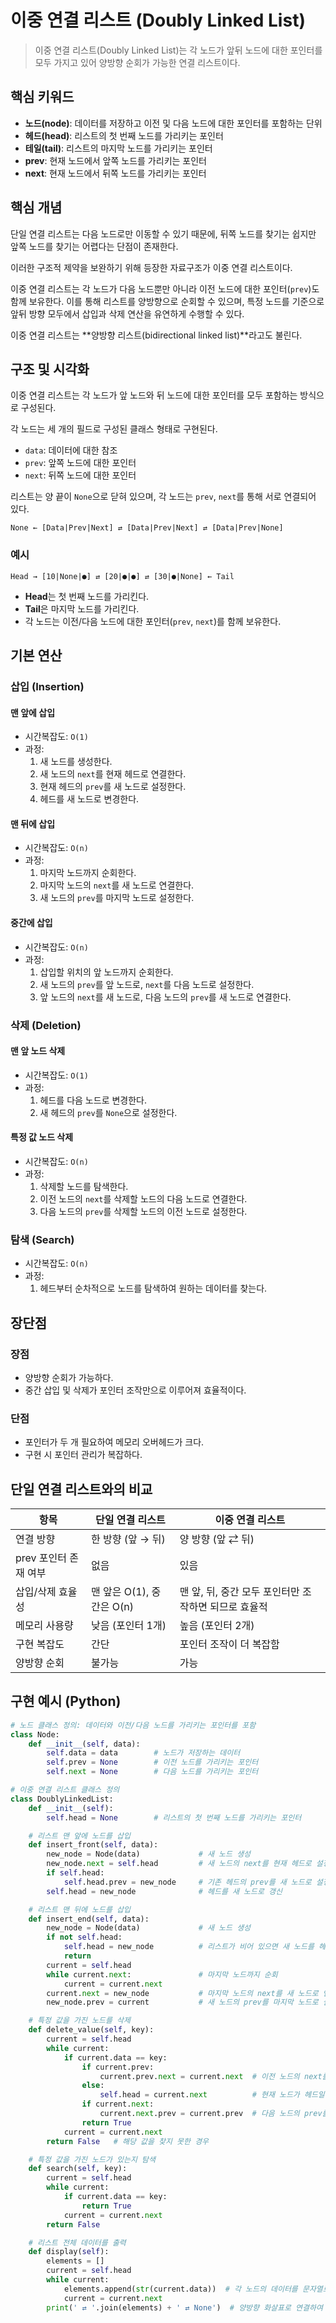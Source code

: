 # 이중 연결 리스트 (Doubly Linked List)

> 이중 연결 리스트(Doubly Linked List)는 각 노드가 앞뒤 노드에 대한 포인터를 모두 가지고 있어 양방향 순회가 가능한 연결 리스트이다.

## 핵심 키워드

- **노드(node)**: 데이터를 저장하고 이전 및 다음 노드에 대한 포인터를 포함하는 단위  
- **헤드(head)**: 리스트의 첫 번째 노드를 가리키는 포인터  
- **테일(tail)**: 리스트의 마지막 노드를 가리키는 포인터  
- **prev**: 현재 노드에서 앞쪽 노드를 가리키는 포인터  
- **next**: 현재 노드에서 뒤쪽 노드를 가리키는 포인터  

## 핵심 개념

단일 연결 리스트는 다음 노드로만 이동할 수 있기 때문에, 뒤쪽 노드를 찾기는 쉽지만 앞쪽 노드를 찾기는 어렵다는 단점이 존재한다.

이러한 구조적 제약을 보완하기 위해 등장한 자료구조가 이중 연결 리스트이다.

이중 연결 리스트는 각 노드가 다음 노드뿐만 아니라 이전 노드에 대한 포인터(`prev`)도 함께 보유한다. 이를 통해 리스트를 양방향으로 순회할 수 있으며, 특정 노드를 기준으로 앞뒤 방향 모두에서 삽입과 삭제 연산을 유연하게 수행할 수 있다.

이중 연결 리스트는 **양방향 리스트(bidirectional linked list)**라고도 불린다.

## 구조 및 시각화

이중 연결 리스트는 각 노드가 앞 노드와 뒤 노드에 대한 포인터를 모두 포함하는 방식으로 구성된다.

각 노드는 세 개의 필드로 구성된 클래스 형태로 구현된다.

- `data`: 데이터에 대한 참조  
- `prev`: 앞쪽 노드에 대한 포인터  
- `next`: 뒤쪽 노드에 대한 포인터  

리스트는 양 끝이 `None`으로 닫혀 있으며, 각 노드는 `prev`, `next`를 통해 서로 연결되어 있다.

```
None ← [Data|Prev|Next] ⇄ [Data|Prev|Next] ⇄ [Data|Prev|None]
```

### 예시

```
Head → [10|None|●] ⇄ [20|●|●] ⇄ [30|●|None] ← Tail
```

- **Head**는 첫 번째 노드를 가리킨다.  
- **Tail**은 마지막 노드를 가리킨다.  
- 각 노드는 이전/다음 노드에 대한 포인터(`prev`, `next`)를 함께 보유한다.  

## 기본 연산

### 삽입 (Insertion)

#### 맨 앞에 삽입

- 시간복잡도: `O(1)`
- 과정:
  1. 새 노드를 생성한다.
  2. 새 노드의 `next`를 현재 헤드로 연결한다.
  3. 현재 헤드의 `prev`를 새 노드로 설정한다.
  4. 헤드를 새 노드로 변경한다.

#### 맨 뒤에 삽입

- 시간복잡도: `O(n)`
- 과정:
  1. 마지막 노드까지 순회한다.
  2. 마지막 노드의 `next`를 새 노드로 연결한다.
  3. 새 노드의 `prev`를 마지막 노드로 설정한다.

#### 중간에 삽입

- 시간복잡도: `O(n)`
- 과정:
  1. 삽입할 위치의 앞 노드까지 순회한다.
  2. 새 노드의 `prev`를 앞 노드로, `next`를 다음 노드로 설정한다.
  3. 앞 노드의 `next`를 새 노드로, 다음 노드의 `prev`를 새 노드로 연결한다.

### 삭제 (Deletion)

#### 맨 앞 노드 삭제

- 시간복잡도: `O(1)`
- 과정:
  1. 헤드를 다음 노드로 변경한다.
  2. 새 헤드의 `prev`를 `None`으로 설정한다.

#### 특정 값 노드 삭제

- 시간복잡도: `O(n)`
- 과정:
  1. 삭제할 노드를 탐색한다.
  2. 이전 노드의 `next`를 삭제할 노드의 다음 노드로 연결한다.
  3. 다음 노드의 `prev`를 삭제할 노드의 이전 노드로 설정한다.

### 탐색 (Search)

- 시간복잡도: `O(n)`
- 과정:
  1. 헤드부터 순차적으로 노드를 탐색하여 원하는 데이터를 찾는다.

## 장단점

### 장점

- 양방향 순회가 가능하다.
- 중간 삽입 및 삭제가 포인터 조작만으로 이루어져 효율적이다.

### 단점

- 포인터가 두 개 필요하여 메모리 오버헤드가 크다.
- 구현 시 포인터 관리가 복잡하다.

## 단일 연결 리스트와의 비교

| 항목 | 단일 연결 리스트 | 이중 연결 리스트 |
|------|------------------|------------------|
| 연결 방향 | 한 방향 (앞 → 뒤) | 양 방향 (앞 ⇄ 뒤) |
| prev 포인터 존재 여부 | 없음 | 있음 |
| 삽입/삭제 효율성 | 맨 앞은 O(1), 중간은 O(n) | 맨 앞, 뒤, 중간 모두 포인터만 조작하면 되므로 효율적 |
| 메모리 사용량 | 낮음 (포인터 1개) | 높음 (포인터 2개) |
| 구현 복잡도 | 간단 | 포인터 조작이 더 복잡함 |
| 양방향 순회 | 불가능 | 가능 |

## 구현 예시 (Python)

```python
# 노드 클래스 정의: 데이터와 이전/다음 노드를 가리키는 포인터를 포함
class Node:
    def __init__(self, data):
        self.data = data        # 노드가 저장하는 데이터
        self.prev = None        # 이전 노드를 가리키는 포인터
        self.next = None        # 다음 노드를 가리키는 포인터

# 이중 연결 리스트 클래스 정의
class DoublyLinkedList:
    def __init__(self):
        self.head = None        # 리스트의 첫 번째 노드를 가리키는 포인터

    # 리스트 맨 앞에 노드를 삽입
    def insert_front(self, data):
        new_node = Node(data)             # 새 노드 생성
        new_node.next = self.head         # 새 노드의 next를 현재 헤드로 설정
        if self.head:
            self.head.prev = new_node     # 기존 헤드의 prev를 새 노드로 설정
        self.head = new_node              # 헤드를 새 노드로 갱신

    # 리스트 맨 뒤에 노드를 삽입
    def insert_end(self, data):
        new_node = Node(data)             # 새 노드 생성
        if not self.head:
            self.head = new_node          # 리스트가 비어 있으면 새 노드를 헤드로 설정
            return
        current = self.head
        while current.next:               # 마지막 노드까지 순회
            current = current.next
        current.next = new_node           # 마지막 노드의 next를 새 노드로 연결
        new_node.prev = current           # 새 노드의 prev를 마지막 노드로 설정

    # 특정 값을 가진 노드를 삭제
    def delete_value(self, key):
        current = self.head
        while current:
            if current.data == key:
                if current.prev:
                    current.prev.next = current.next  # 이전 노드의 next를 현재 노드의 next로 연결
                else:
                    self.head = current.next          # 현재 노드가 헤드일 경우, 헤드를 다음 노드로 변경
                if current.next:
                    current.next.prev = current.prev  # 다음 노드의 prev를 현재 노드의 prev로 설정
                return True
            current = current.next
        return False   # 해당 값을 찾지 못한 경우

    # 특정 값을 가진 노드가 있는지 탐색
    def search(self, key):
        current = self.head
        while current:
            if current.data == key:
                return True
            current = current.next
        return False

    # 리스트 전체 데이터를 출력
    def display(self):
        elements = []
        current = self.head
        while current:
            elements.append(str(current.data))  # 각 노드의 데이터를 문자열로 변환하여 저장
            current = current.next
        print(' ⇄ '.join(elements) + ' ⇄ None')  # 양방향 화살표로 연결하여 출력
```